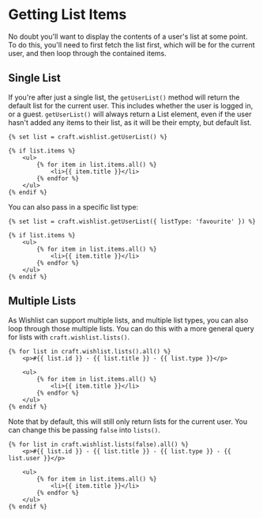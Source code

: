 # Getting List Items
No doubt you'll want to display the contents of a user's list at some point. To do this, you'll need to first fetch the list first, which will be for the current user, and then loop through the contained items.

## Single List
If you're after just a single list, the `getUserList()` method will return the default list for the current user. This includes whether the user is logged in, or a guest. `getUserList()` will always return a List element, even if the user hasn't added any items to their list, as it will be their empty, but default list.

```twig
{% set list = craft.wishlist.getUserList() %}

{% if list.items %}
    <ul>
        {% for item in list.items.all() %}
            <li>{{ item.title }}</li>
        {% endfor %}
    </ul>
{% endif %}
```

You can also pass in a specific list type:

```twig
{% set list = craft.wishlist.getUserList({ listType: 'favourite' }) %}

{% if list.items %}
    <ul>
        {% for item in list.items.all() %}
            <li>{{ item.title }}</li>
        {% endfor %}
    </ul>
{% endif %}
```

## Multiple Lists
As Wishlist can support multiple lists, and multiple list types, you can also loop through those multiple lists. You can do this with a more general query for lists with `craft.wishlist.lists()`.

```twig
{% for list in craft.wishlist.lists().all() %}
    <p>#{{ list.id }} - {{ list.title }} - {{ list.type }}</p>

    <ul>
        {% for item in list.items.all() %}
            <li>{{ item.title }}</li>
        {% endfor %}
    </ul>
{% endif %}
```

Note that by default, this will still only return lists for the current user. You can change this be passing `false` into `lists()`.

```twig
{% for list in craft.wishlist.lists(false).all() %}
    <p>#{{ list.id }} - {{ list.title }} - {{ list.type }} - {{ list.user }}</p>

    <ul>
        {% for item in list.items.all() %}
            <li>{{ item.title }}</li>
        {% endfor %}
    </ul>
{% endif %}
```

